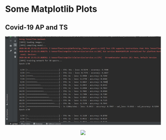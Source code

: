 # Some Matplotlib Plots
## Covid-19 AP and TS
 <p align="center">
   <img src="train1.JPG">
  </p>

 <p align="center">
   <img src="CovidTS.png">
  </p>
